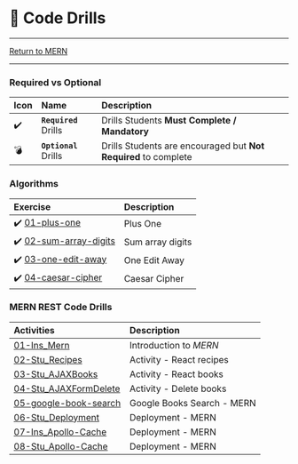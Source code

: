 # :dart: Code Drills

<hr> 

[Return to MERN](../README.md)

<hr> 

### Required vs Optional

| Icon | Name | Description |
|:--|:--|:--|
| :heavy_check_mark:  | **`Required`** Drills  | Drills Students **Must Complete / Mandatory** |
| :bomb:  | **`Optional`** Drills  | Drills Students are encouraged but **Not Required** to complete |

### Algorithms

|  Exercise |  Description |
|:--	|:--
| :heavy_check_mark: [01-plus-one](00-algorithms/01-plus-one/README.md) | Plus One
| :heavy_check_mark: [02-sum-array-digits](00-algorithms/02-sum-array-digits/README.md) | Sum array digits
| :heavy_check_mark: [03-one-edit-away](00-algorithms/03-one-edit-away/README.md) | One Edit Away
| :heavy_check_mark: [04-caesar-cipher](00-algorithms/04-caesar-cipher/README.md) | Caesar Cipher


### MERN REST Code Drills 

|  Activities |  Description |
|:--	|:--
|[01-Ins_Mern](01-mern/01-Ins_Mern)| Introduction to *MERN* |
|[02-Stu_Recipes](01-mern/02-Stu_Recipes)| Activity - React recipes |
|[03-Stu_AJAXBooks](01-mern/03-Stu_AJAXBooks)| Activity - React books |
|[04-Stu_AJAXFormDelete](01-mern/04-Stu_AJAXFormDelete)| Activity - Delete books |
|[05-google-book-search](01-mern/05-google-book-search)| Google Books Search - MERN |
|[06-Stu_Deployment](01-mern/06-Stu_Deployment)| Deployment - MERN |
|[07-Ins_Apollo-Cache](01-mern/07-Ins_Apollo-Cache)| Deployment - MERN |
|[08-Stu_Apollo-Cache](01-mern/08-Stu__Apollo-Cache)| Deployment - MERN |
